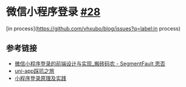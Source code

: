 # 微信小程序登录 [#28](https://github.com/vhxubo/blog/issues/28)

[in process](https://github.com/vhxubo/blog/issues?q=label:in process)

## 参考链接

- [微信小程序登录的前端设计与实现_搬砖码农 - SegmentFault 思否](https://segmentfault.com/a/1190000037520141)
- [uni-app踩坑之旅](https://juejin.cn/post/6868484714979098638#heading-8)
- [小程序登录原理及实践](https://juejin.cn/post/6854573211514830856)